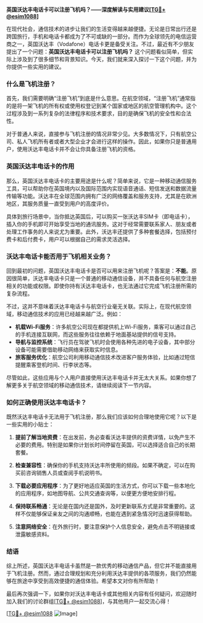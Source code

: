 **英国沃达丰电话卡可以注册飞机吗？——深度解读与实用建议[[TG💪+ @esim1088](https://t.me/s/esim1088)]**

在现代社会，通信技术的进步让我们的生活变得越来越便捷。无论是日常出行还是跨国旅行，手机和电话卡都成为了不可或缺的一部分。而作为全球领先的电信运营商之一，英国沃达丰（Vodafone）电话卡更是备受关注。不过，最近有不少朋友提出了一个问题：**英国沃达丰电话卡可以注册飞机吗？** 这个问题看似简单，但实际上涉及到了很多细节和背景知识。今天，我们就来深入探讨一下这个问题，并为你提供一些实用的建议。

### 什么是飞机注册？

首先，我们需要明确“注册飞机”到底是什么意思。在航空领域，“注册飞机”通常指的是将一架飞机的所有权或使用权登记到某个国家或地区的航空管理机构中。这个过程涉及到一系列复杂的法律程序和技术要求，目的是确保飞机的安全性和合法性。

对于普通人来说，直接参与飞机注册的情况非常少见。大多数情况下，只有航空公司、私人飞机所有者或者大型企业才会进行这样的操作。因此，如果你只是普通用户，使用沃达丰电话卡并不会让你具备注册飞机的资格。

### 英国沃达丰电话卡的作用

那么，英国沃达丰电话卡的主要用途是什么呢？简单来说，它是一种移动通信服务工具，可以帮助你在英国境内以及国际范围内实现语音通话、短信发送和数据流量传输等功能。沃达丰在全球范围内拥有广泛的网络覆盖和服务支持，尤其是在欧洲地区，其服务质量一直受到用户的高度评价。

具体到旅行场景中，当你抵达英国后，可以购买一张沃达丰SIM卡（即电话卡），插入你的手机即可开始享受当地的通讯服务。这对于经常需要联系家人、朋友或者处理工作事务的人来说尤为重要。此外，沃达丰还提供了多种套餐选择，包括预付费卡和后付费卡，用户可以根据自己的需求灵活选择。

### 沃达丰电话卡能否用于飞机相关业务？

回到最初的问题，英国沃达丰电话卡是否可以用来注册飞机呢？答案是：**不能**。原因很简单，沃达丰电话卡只是一个普通的移动通信设备，并不具备任何与航空注册相关的功能或权限。即使你持有沃达丰电话卡，也无法通过它完成飞机注册所需的复杂流程。

不过，这并不意味着沃达丰电话卡与航空行业毫无关联。实际上，在现代航空领域，移动通信技术的应用已经越来越广泛。例如：

- **机载Wi-Fi服务**：许多航空公司现在都提供机上Wi-Fi服务，乘客可以通过自己的手机连接互联网，而这些服务往往依赖于地面基站提供的信号支持。
- **导航与监控系统**：飞行员在驾驶飞机时会使用各种先进的电子设备，其中部分设备可能需要借助移动网络来获取实时信息。
- **旅客服务优化**：航空公司利用移动通信技术改进客户服务体验，比如通过短信提醒乘客登机时间、行李状态等。

尽管如此，这些应用与个人用户直接使用沃达丰电话卡并无太大关系。如果你想了解更多关于航空领域的移动通信技术，请继续阅读下一节内容。

### 如何正确使用沃达丰电话卡？

既然沃达丰电话卡无法用于飞机注册，那么我们应该如何合理地使用它呢？以下是一些实用的小贴士：

1. **提前了解当地资费**：在出发前，务必查看沃达丰提供的资费详情，以免产生不必要的费用。特别是如果你计划长时间停留在英国，可以选择适合自己的长期套餐。
   
2. **检查兼容性**：确保你的手机支持沃达丰所使用的频段。如果不确定，可以在购买前咨询销售人员或查阅手机说明书。

3. **下载必要应用程序**：为了更好地适应英国的生活方式，你可以下载一些本地化的应用程序，如地图导航、公共交通查询等，以便更方便地安排行程。

4. **保持联系畅通**：无论是在国内还是国外，及时更新联系方式是非常重要的。这样不仅能够保证亲友之间的沟通顺畅，也能在遇到紧急情况时迅速获得帮助。

5. **注意网络安全**：在外旅行时，要注意保护个人信息安全，避免点击不明链接或泄露敏感资料。

### 结语

综上所述，英国沃达丰电话卡虽然是一款优秀的移动通信产品，但它并不能直接用于飞机注册。然而，通过合理规划和充分利用沃达丰提供的各项服务，我们仍然能够在旅途中享受到高效便捷的通信体验。希望本文对你有所帮助！

最后再次强调一下，如果你对沃达丰电话卡或其他相关内容有任何疑问，欢迎随时加入我们的讨论群组[[TG💪+ @esim1088](https://t.me/s/esim1088)]，与其他用户一起交流心得！ 

[[TG💪+ @esim1088](https://t.me/s/esim1088) ![Image](https://i.postimg.cc/4NQfJmqS/Snipaste-2025-05-13-00-14-12.png)]